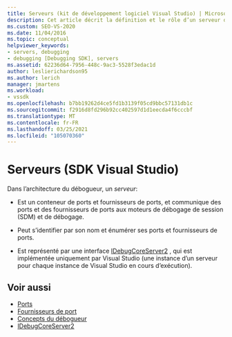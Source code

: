 ```yaml
---
title: Serveurs (kit de développement logiciel Visual Studio) | Microsoft Docs
description: Cet article décrit la définition et le rôle d’un serveur dans l’architecture du débogueur dans Visual Studio.
ms.custom: SEO-VS-2020
ms.date: 11/04/2016
ms.topic: conceptual
helpviewer_keywords:
- servers, debugging
- debugging [Debugging SDK], servers
ms.assetid: 62236d64-7956-448c-9ac3-5528f3edac1d
author: leslierichardson95
ms.author: lerich
manager: jmartens
ms.workload:
- vssdk
ms.openlocfilehash: b7bb19262d4ce5fd1b3139f05cd9bbc57131db1c
ms.sourcegitcommit: f2916d8fd296b92cc402597d1d1eecda4f6cccbf
ms.translationtype: MT
ms.contentlocale: fr-FR
ms.lasthandoff: 03/25/2021
ms.locfileid: "105070360"
---
```

# <a name="servers-visual-studio-sdk"></a>Serveurs (SDK Visual Studio)
Dans l’architecture du débogueur, un *serveur*:

- Est un conteneur de ports et fournisseurs de ports, et communique des ports et des fournisseurs de ports aux moteurs de débogage de session (SDM) et de débogage.

- Peut s’identifier par son nom et énumérer ses ports et fournisseurs de ports.

- Est représenté par une interface [IDebugCoreServer2](../../extensibility/debugger/reference/idebugcoreserver2.md) , qui est implémentée uniquement par Visual Studio (une instance d’un serveur pour chaque instance de Visual Studio en cours d’exécution).

## <a name="see-also"></a>Voir aussi
- [Ports](../../extensibility/debugger/ports.md)
- [Fournisseurs de port](../../extensibility/debugger/port-suppliers.md)
- [Concepts du débogueur](../../extensibility/debugger/debugger-concepts.md)
- [IDebugCoreServer2](../../extensibility/debugger/reference/idebugcoreserver2.md)
